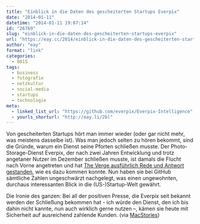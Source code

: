 ```yaml
---
title: "Einblick in die Daten des gescheiterten Startups Everpix"
date: "2014-01-11"
datetime: "2014-01-11 19:07:14"
id: "26769"
slug: "einblick-in-die-daten-des-gescheiterten-startups-everpix"
url: "https://eay.cc/2014/einblick-in-die-daten-des-gescheiterten-startups-everpix/"
author: "eay"
format: "link"
categories:
  - 0815
tags:
  - business
  - fotografie
  - netzkultur
  - social-media
  - startups
  - technologie
meta:
  - linked_list_url: "https://github.com/everpix/Everpix-Intelligence"
  - yourls_shorturl: "http://eay.li/2bl"
---
```


Von gescheiterten Startups hört man immer wieder (oder gar nicht mehr, was meistens dasselbe ist). Was man jedoch selten zu hören bekommt, sind die Gründe, warum ein Dienst seine Pforten schließen musste. Der Photo-Storage-Dienst Everpix, der nach zwei Jahren Entwicklung und trotz angetaner Nutzer im Dezember schließen musste, ist damals die Flucht nach Vorne angetreten und hat [The Verge ausführlich Rede und Antwort gestanden](http://www.theverge.com/2013/11/5/5039216/everpix-life-and-death-inside-the-worlds-best-photo-startup), wie es dazu kommen konnte. Nun haben sie bei GitHub sämtliche Zahlen ungeschwärzt nachgelegt, was einen ungewohnten, durchaus interessanten Blick in die (US-)Startup-Welt gewährt.

Die Ironie des ganzen: Bei all der positiven Presse, die Everpix seit bekannt werden der Schließung bekommen hat - ich würde den Dienst, den ich bis dahin nicht kannte, nun auch wirklich gerne nutzen –, kämen sie heute mit Sicherheit auf ausreichend zahlende Kunden. (via [MacStories](http://www.macstories.net/linked/everpix-shares-full-company-dataset/))
